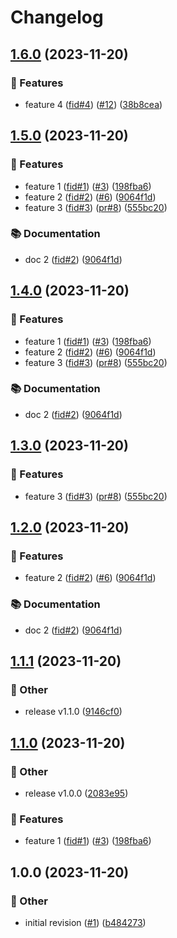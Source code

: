 # Changelog

## [1.6.0](https://github.com/jgallinari/please-release/compare/v1.5.0...v1.6.0) (2023-11-20)

### 🚀 Features

* feature 4 ([fid#4](https://airnity.fibery.io/Work/Feature/4)) ([#12](https://github.com/jgallinari/please-release/issues/12)) ([38b8cea](https://github.com/jgallinari/please-release/commit/38b8cea9ba6919058cd206d4f726de09e7c1f1c8))

## [1.5.0](https://github.com/jgallinari/please-release/compare/v1.4.0...v1.5.0) (2023-11-20)

### 🚀 Features

* feature 1 ([fid#1](https://airnity.fibery.io/Work/Feature/1)) ([#3](https://github.com/jgallinari/please-release/issues/3)) ([198fba6](https://github.com/jgallinari/please-release/commit/198fba6ef033837492f381f1b624df3b4ca696f4))
* feature 2 ([fid#2](https://airnity.fibery.io/Work/Feature/2)) ([#6](https://github.com/jgallinari/please-release/issues/6)) ([9064f1d](https://github.com/jgallinari/please-release/commit/9064f1d12ab930d568d9d4ed653a14faefe6649b))
* feature 3 ([fid#3](https://airnity.fibery.io/Work/Feature/3)) ([pr#8](https://github.com/jgallinari/please-release/issues/8)) ([555bc20](https://github.com/jgallinari/please-release/commit/555bc20a17154abc6e075b280a401995b78ffd63))

### 📚 Documentation

* doc 2 ([fid#2](https://airnity.fibery.io/Work/Feature/2)) ([9064f1d](https://github.com/jgallinari/please-release/commit/9064f1d12ab930d568d9d4ed653a14faefe6649b))

## [1.4.0](https://github.com/jgallinari/please-release/compare/v1.3.0...v1.4.0) (2023-11-20)

### 🚀 Features

* feature 1 ([fid#1](https://airnity.fibery.io/Work/Feature/1)) ([#3](https://github.com/jgallinari/please-release/issues/3)) ([198fba6](https://github.com/jgallinari/please-release/commit/198fba6ef033837492f381f1b624df3b4ca696f4))
* feature 2 ([fid#2](https://airnity.fibery.io/Work/Feature/2)) ([#6](https://github.com/jgallinari/please-release/issues/6)) ([9064f1d](https://github.com/jgallinari/please-release/commit/9064f1d12ab930d568d9d4ed653a14faefe6649b))
* feature 3 ([fid#3](https://airnity.fibery.io/Work/Feature/3)) ([pr#8](https://github.com/jgallinari/please-release/issues/8)) ([555bc20](https://github.com/jgallinari/please-release/commit/555bc20a17154abc6e075b280a401995b78ffd63))

### 📚 Documentation

* doc 2 ([fid#2](https://airnity.fibery.io/Work/Feature/2)) ([9064f1d](https://github.com/jgallinari/please-release/commit/9064f1d12ab930d568d9d4ed653a14faefe6649b))

## [1.3.0](https://github.com/jgallinari/please-release/compare/v1.2.0...v1.3.0) (2023-11-20)

### 🚀 Features

* feature 3 ([fid#3](https://airnity.fibery.io/Work/Feature/3)) ([pr#8](https://github.com/jgallinari/please-release/issues/8)) ([555bc20](https://github.com/jgallinari/please-release/commit/555bc20a17154abc6e075b280a401995b78ffd63))

## [1.2.0](https://github.com/jgallinari/please-release/compare/v1.1.1...v1.2.0) (2023-11-20)

### 🚀 Features

* feature 2 ([fid#2](https://airnity.fibery.io/Work/Feature/2)) ([#6](https://github.com/jgallinari/please-release/issues/6)) ([9064f1d](https://github.com/jgallinari/please-release/commit/9064f1d12ab930d568d9d4ed653a14faefe6649b))

### 📚 Documentation

* doc 2 ([fid#2](https://airnity.fibery.io/Work/Feature/2)) ([9064f1d](https://github.com/jgallinari/please-release/commit/9064f1d12ab930d568d9d4ed653a14faefe6649b))

## [1.1.1](https://github.com/jgallinari/please-release/compare/v1.1.0...v1.1.1) (2023-11-20)

### 🧰 Other

* release v1.1.0 ([9146cf0](https://github.com/jgallinari/please-release/commit/9146cf0c709a555c6e0b6578597478897a64318b))

## [1.1.0](https://github.com/jgallinari/please-release/compare/v1.0.0...v1.1.0) (2023-11-20)

### 🧰 Other

* release v1.0.0 ([2083e95](https://github.com/jgallinari/please-release/commit/2083e9590badfee01ac05304847e495e602133b9))

### 🚀 Features

* feature 1 ([fid#1](https://airnity.fibery.io/Work/Feature/1)) ([#3](https://github.com/jgallinari/please-release/issues/3)) ([198fba6](https://github.com/jgallinari/please-release/commit/198fba6ef033837492f381f1b624df3b4ca696f4))

## 1.0.0 (2023-11-20)

### 🧰 Other

* initial revision ([#1](https://github.com/jgallinari/please-release/issues/1)) ([b484273](https://github.com/jgallinari/please-release/commit/b4842730269fc4a207ff6e3ba4527eec8a031e28))
